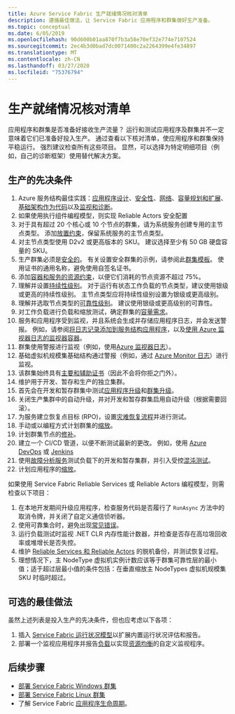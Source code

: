 ```yaml
---
title: Azure Service Fabric 生产就绪情况核对清单
description: 遵循最佳做法，让 Service Fabric 应用程序和群集做好生产准备。
ms.topic: conceptual
ms.date: 6/05/2019
ms.openlocfilehash: 90d600b01aa870f7b3a58e70ef32e774e7107524
ms.sourcegitcommit: 2ec4b3d0bad7dc0071400c2a2264399e4fe34897
ms.translationtype: MT
ms.contentlocale: zh-CN
ms.lasthandoff: 03/27/2020
ms.locfileid: "75376794"
---
```

# <a name="production-readiness-checklist"></a>生产就绪情况核对清单

应用程序和群集是否准备好接收生产流量？ 运行和测试应用程序及群集并不一定意味着它们已准备好投入生产。 通过查看以下核对清单，使应用程序和群集保持平稳运行。 强烈建议检查所有这些项目。 显然，可以选择为特定明细项目（例如，自己的诊断框架）使用替代解决方案。


## <a name="prerequisites-for-production"></a>生产的先决条件
1. Azure 服务结构最佳实践：[应用程序设计](./service-fabric-best-practices-applications.md)、[安全性](./service-fabric-best-practices-security.md)、[网络](./service-fabric-best-practices-networking.md)、[容量规划和扩展](./service-fabric-best-practices-capacity-scaling.md)、[基础架构作为代码](./service-fabric-best-practices-infrastructure-as-code.md)以及[监视和诊断](./service-fabric-best-practices-monitoring.md)。 
1. 如果使用执行组件编程模型，则实现 Reliable Actors 安全配置
1. 对于具有超过 20 个核心或 10 个节点的群集，请为系统服务创建专用的主节点类型。 添加[放置约束](service-fabric-cluster-resource-manager-advanced-placement-rules-placement-policies.md)，保留系统服务的主节点类型。
1. 对主节点类型使用 D2v2 或更高版本的 SKU。 建议选择至少有 50 GB 硬盘容量的 SKU。
1. 生产群集必须是[安全的](service-fabric-cluster-security.md)。 有关设置安全群集的示例，请参阅此[群集模板](https://github.com/Azure-Samples/service-fabric-cluster-templates/tree/master/7-VM-Windows-3-NodeTypes-Secure-NSG)。 使用证书的通用名称，避免使用自签名证书。
1. 添加[容器和服务的资源约束](service-fabric-resource-governance.md)，以便它们消耗的节点资源不超过 75%。 
1. 理解并设置[持续性级别](service-fabric-cluster-capacity.md#the-durability-characteristics-of-the-cluster)。 对于运行有状态工作负载的节点类型，建议使用银级或更高的持续性级别。 主节点类型应将持续性级别设置为银级或更高级别。
1. 理解并选取节点类型的[可靠性级别](service-fabric-cluster-capacity.md#the-reliability-characteristics-of-the-cluster)。 建议使用银级或更高级别的可靠性。
1. 对工作负载进行负载和缩放测试，确定群集的[容量需求](service-fabric-cluster-capacity.md)。 
1. 服务和应用程序受到监视，并且系统会生成并存储应用程序日志，并会发送警报。 例如，请参阅[将日志记录添加到服务结构应用程序](service-fabric-how-to-diagnostics-log.md)，以及[使用 Azure 监视器日志的监视器容器](service-fabric-diagnostics-oms-containers.md)。
1. 群集使用警报进行监视（例如，使用[Azure 监视器日志](service-fabric-diagnostics-event-analysis-oms.md)）。 
1. 基础虚拟机规模集基础结构通过警报（例如，通过 [Azure Monitor 日志](service-fabric-diagnostics-oms-agent.md)）进行监视。
1. 该群集始终具有[主要和辅助证书](service-fabric-cluster-security-update-certs-azure.md)（因此不会将你拒之门外）。
1. 维护用于开发、暂存和生产的独立集群。 
1. 首先会在开发和暂存群集中测试[应用程序升级](service-fabric-application-upgrade.md)和[群集升级](service-fabric-tutorial-upgrade-cluster.md)。 
1. 关闭生产集群中的自动升级，并对开发和暂存群集启用自动升级（根据需要回滚）。 
1. 为服务建立恢复点目标 (RPO)，设置[灾难恢复流程](service-fabric-disaster-recovery.md)并进行测试。
1. 手动或以编程方式计划群集的[缩放](service-fabric-cluster-scaling.md)。
1. 计划群集节点的[修补](service-fabric-patch-orchestration-application.md)。 
1. 建立一个 CI/CD 管道，以便不断测试最新的更改。 例如，使用 [Azure DevOps](service-fabric-tutorial-deploy-app-with-cicd-vsts.md) 或 [Jenkins](service-fabric-cicd-your-linux-applications-with-jenkins.md)
1. 使用[故障分析服务](service-fabric-testability-overview.md)测试负载下的开发和暂存集群，并引入受控[混沌测试](service-fabric-controlled-chaos.md)。 
1. 计划应用程序的[缩放](service-fabric-concepts-scalability.md)。 


如果使用 Service Fabric Reliable Services 或 Reliable Actors 编程模型，则需检查以下项目：
1. 在本地开发期间升级应用程序，检查服务代码是否履行了 `RunAsync` 方法中的取消令牌，并关闭了自定义通信侦听器。
1. 使用可靠集合时，避免出现[常见错误](service-fabric-work-with-reliable-collections.md)。
1. 运行负载测试时监视 .NET CLR 内存性能计数器，并检查是否存在高垃圾回收率或堆增长是否失控。
1. 维护 [Reliable Services 和 Reliable Actors](service-fabric-reliable-services-backup-restore.md) 的脱机备份，并测试恢复过程。
1. 理想情况下，主 NodeType 虚拟机实例计数应该等于群集可靠性层的最小值；适于超过层最小值的条件包括：在垂直缩放主 NodeTypes 虚拟机规模集 SKU 时临时超过。

## <a name="optional-best-practices"></a>可选的最佳做法

虽然上述列表是投入生产的先决条件，但也应考虑以下各项：
1. 插入 [Service Fabric 运行状况模型](service-fabric-health-introduction.md)以扩展内置运行状况评估和报告。
1. 部署一个监视应用程序并报告[负载](service-fabric-cluster-resource-manager-metrics.md)以实现[资源均衡](service-fabric-cluster-resource-manager-balancing.md)的自定义监视程序。 


## <a name="next-steps"></a>后续步骤
* [部署 Service Fabric Windows 群集](service-fabric-tutorial-create-vnet-and-windows-cluster.md)
* [部署 Service Fabric Linux 群集](service-fabric-tutorial-create-vnet-and-linux-cluster.md)
* 了解 Service Fabric [应用程序生命周期](service-fabric-application-lifecycle.md)。

